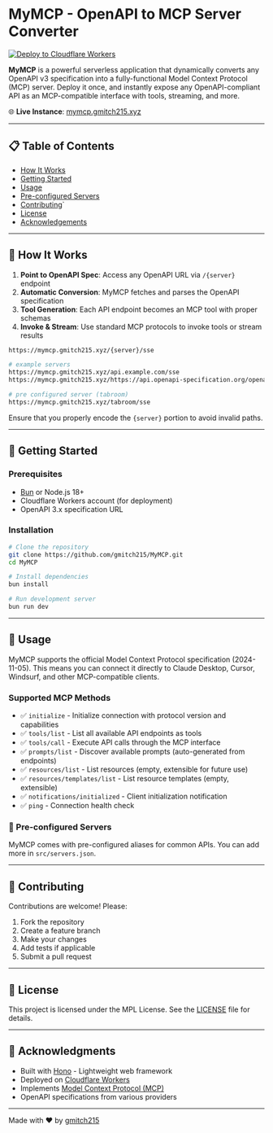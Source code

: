# MyMCP - OpenAPI to MCP Server Converter

[![Deploy to Cloudflare Workers](https://img.shields.io/badge/Deploy%20to-Cloudflare%20Workers-orange)](https://workers.cloudflare.com/)

**MyMCP** is a powerful serverless application that dynamically converts any OpenAPI v3 specification into a fully-functional Model Context Protocol (MCP) server. Deploy it once, and instantly expose any OpenAPI-compliant API as an MCP-compatible interface with tools, streaming, and more.

🌐 **Live Instance**: [mymcp.gmitch215.xyz](https://mymcp.gmitch215.xyz)

---

## 📋 Table of Contents

- [How It Works](#-how-it-works)
- [Getting Started](#-getting-started)
- [Usage](#-usage)
- [Pre-configured Servers](#-pre-configured-servers)
- [Contributing](#-contributing)`
- [License](#-license)
- [Acknowledgements](#-acknowledgments)

---

## 🎯 How It Works

1. **Point to OpenAPI Spec**: Access any OpenAPI URL via `/{server}` endpoint
2. **Automatic Conversion**: MyMCP fetches and parses the OpenAPI specification
3. **Tool Generation**: Each API endpoint becomes an MCP tool with proper schemas
4. **Invoke & Stream**: Use standard MCP protocols to invoke tools or stream results

```txt
https://mymcp.gmitch215.xyz/{server}/sse
```

```bash
# example servers
https://mymcp.gmitch215.xyz/api.example.com/sse
https://mymcp.gmitch215.xyz/https://api.openapi-specification.org/openapi.json/sse

# pre configured server (tabroom)
https://mymcp.gmitch215.xyz/tabroom/sse
```

Ensure that you properly encode the `{server}` portion to avoid invalid paths.

---

## 🚀 Getting Started

### Prerequisites

- [Bun](https://bun.sh/) or Node.js 18+
- Cloudflare Workers account (for deployment)
- OpenAPI 3.x specification URL

### Installation

```bash
# Clone the repository
git clone https://github.com/gmitch215/MyMCP.git
cd MyMCP

# Install dependencies
bun install

# Run development server
bun run dev
```

---

## 📖 Usage

MyMCP supports the official Model Context Protocol specification (2024-11-05). This means you can connect it directly to Claude Desktop, Cursor, Windsurf, and other MCP-compatible clients.

### Supported MCP Methods

- ✅ `initialize` - Initialize connection with protocol version and capabilities
- ✅ `tools/list` - List all available API endpoints as tools
- ✅ `tools/call` - Execute API calls through the MCP interface
- ✅ `prompts/list` - Discover available prompts (auto-generated from endpoints)
- ✅ `resources/list` - List resources (empty, extensible for future use)
- ✅ `resources/templates/list` - List resource templates (empty, extensible)
- ✅ `notifications/initialized` - Client initialization notification
- ✅ `ping` - Connection health check

### 🔧 Pre-configured Servers

MyMCP comes with pre-configured aliases for common APIs. You can add more in `src/servers.json`.

---

## 🤝 Contributing

Contributions are welcome! Please:

1. Fork the repository
2. Create a feature branch
3. Make your changes
4. Add tests if applicable
5. Submit a pull request

---

## 📄 License

This project is licensed under the MPL License. See the [LICENSE](LICENSE) file for details.

---

## 🙏 Acknowledgments

- Built with [Hono](https://hono.dev/) - Lightweight web framework
- Deployed on [Cloudflare Workers](https://workers.cloudflare.com/)
- Implements [Model Context Protocol (MCP)](https://modelcontextprotocol.io/)
- OpenAPI specifications from various providers

---

Made with ❤️ by [gmitch215](https://github.com/gmitch215)
